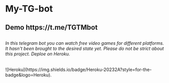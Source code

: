# My-TG-bot
<h2 aling="center"> Demo https://t.me/TGTMbot <h2>

  <h6> In this telegram bot you can watch free video games for different platforms. It hasn't been brought to the desired state yet. Please do not be strict about this project. Deploe on Heroku.</h6>
![Heroku](https://img.shields.io/badge/Heroku-20232A?style=for-the-badge&logo=Heroku).
